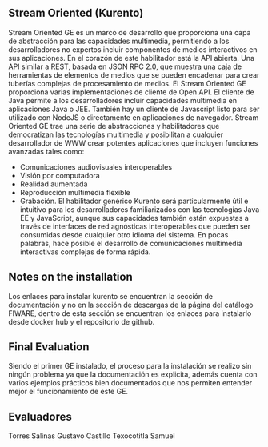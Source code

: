 
## Stream Oriented (Kurento)
Stream Oriented GE es un marco de desarrollo que proporciona una capa de abstracción para las capacidades multimedia, permitiendo a los desarrolladores no expertos incluir componentes de medios interactivos en sus aplicaciones. En el corazón de este habilitador está la API abierta. Una API similar a REST, basada en JSON RPC 2.0, que muestra una caja de herramientas de elementos de medios que se pueden encadenar para crear tuberías complejas de procesamiento de medios. El Stream Oriented GE proporciona varias implementaciones de cliente de Open API. El cliente de Java permite a los desarrolladores incluir capacidades multimedia en aplicaciones Java o JEE. También hay un cliente de Javascript listo para ser utilizado con NodeJS o directamente en aplicaciones de navegador.
Stream Oriented GE trae una serie de abstracciones y habilitadores que democratizan las tecnologías multimedia y posibilitan a cualquier desarrollador de WWW crear potentes aplicaciones que incluyen funciones avanzadas tales como: 
- Comunicaciones audiovisuales interoperables
-	Visión por computadora
-	Realidad aumentada
-	Reproducción multimedia flexible
-	Grabación.
El habilitador genérico Kurento será particularmente útil e intuitivo para los desarrolladores familiarizados con las tecnologías Java EE y JavaScript, aunque sus capacidades también están expuestas a través de interfaces de red agnósticas interoperables que pueden ser consumidas desde cualquier otro idioma del sistema. En pocas palabras, hace posible el desarrollo de comunicaciones multimedia interactivas complejas de forma rápida.

## Notes on the installation
Los enlaces para instalar kurento se encuentran la sección de documentación y no en la sección de descargas de la página del catálogo FIWARE, dentro de esta sección se encuentran los enlaces para instalarlo desde docker hub y el repositorio de github.

## Final Evaluation
Siendo el primer GE instalado, el proceso para la instalación se realizo sin ningún  problema ya que la documentación es explicita, además cuenta con varios ejemplos prácticos bien documentados que nos permiten entender mejor el funcionamiento de este GE.

## Evaluadores
Torres Salinas Gustavo
Castillo Texocotitla Samuel
